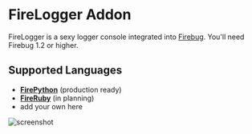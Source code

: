 # FireLogger Addon

FireLogger is a sexy logger console integrated into [Firebug][firebug]. You'll need Firebug 1.2 or higher.

## Supported Languages

  * **[FirePython][firepython]** (production ready)
  * **[FireRuby][fireruby]** (in planning)
  * add your own here

![screenshot][screenshot]

[screenshot]: http://cloud.github.com/downloads/darwin/firepython/FirePython-Screenshot-v0.3.png "FireLogger in action"
[firebug]: https://addons.mozilla.org/en-US/firefox/addon/1843
[firepython]: http://github.com/darwin/firepython
[fireruby]: http://github.com/darwin/fireruby
